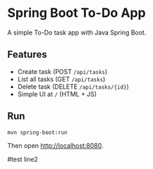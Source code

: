 # Spring Boot To-Do App

A simple To-Do task app with Java Spring Boot.

## Features
- Create task (POST `/api/tasks`)
- List all tasks (GET `/api/tasks`)
- Delete task (DELETE `/api/tasks/{id}`)
- Simple UI at `/` (HTML + JS)

## Run

```bash
mvn spring-boot:run
```

Then open [http://localhost:8080](http://localhost:8080).

#test line2